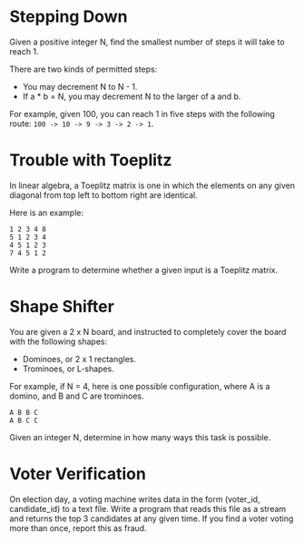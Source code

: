 # Stepping Down

Given a positive integer N, find the smallest number of steps it will take to reach 1.

There are two kinds of permitted steps:

- You may decrement N to N - 1.
- If a * b = N, you may decrement N to the larger of a and b.

For example, given 100, you can reach 1 in five steps with the following route: 
`100 -> 10 -> 9 -> 3 -> 2 -> 1`.


# Trouble with Toeplitz

In linear algebra, a Toeplitz matrix is one in which the elements on any given diagonal
from top left to bottom right are identical.

Here is an example:

```
1 2 3 4 8
5 1 2 3 4
4 5 1 2 3
7 4 5 1 2

```

Write a program to determine whether a given input is a Toeplitz matrix.


# Shape Shifter

You are given a 2 x N board, and instructed to completely cover the board with the
following shapes:

- Dominoes, or 2 x 1 rectangles.
- Trominoes, or L-shapes.

For example, if N = 4, here is one possible configuration, where A is a domino, and B
and C are trominoes.

```
A B B C
A B C C

```

Given an integer N, determine in how many ways this task is possible.


# Voter Verification

On election day, a voting machine writes data in the form (voter_id, candidate_id) to
a text file. Write a program that reads this file as a stream and returns the top 3
candidates at any given time. If you find a voter voting more than once, report this
as fraud.
